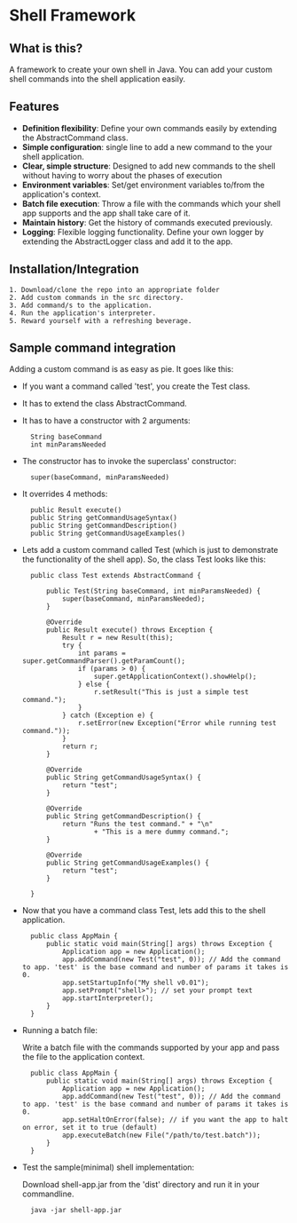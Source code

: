# Shell Framework

## What is this?

A framework to create your own shell in Java. 
You can add your custom shell commands into the shell application easily.

## Features

* **Definition flexibility**: Define your own commands easily by extending the AbstractCommand class.
* **Simple configuration**: single line to add a new command to the your shell application.
* **Clear, simple structure**: Designed to add new commands to the shell without having to worry about the phases of execution
* **Environment variables**: Set/get environment variables to/from the application's context.
* **Batch file execution**: Throw a file with the commands which your shell app supports and the app shall take care of it.
* **Maintain history**: Get the history of commands executed previously.
* **Logging**: Flexible logging functionality. Define your own logger by extending the AbstractLogger class and add it to the app.

## Installation/Integration
	1. Download/clone the repo into an appropriate folder
	2. Add custom commands in the src directory.
	3. Add command/s to the application.
	4. Run the application's interpreter.
	5. Reward yourself with a refreshing beverage. 

## Sample command integration

Adding a custom command is as easy as pie. It goes like this:
* If you want a command called 'test', you create the Test class.
* It has to extend the class AbstractCommand.
* It has to have a constructor with 2 arguments:

		String baseCommand
		int minParamsNeeded
		
* The constructor has to invoke the superclass' constructor:
 
		super(baseCommand, minParamsNeeded)
		
* It overrides 4 methods:

		public Result execute()
		public String getCommandUsageSyntax()
		public String getCommandDescription()
		public String getCommandUsageExamples()


* Lets add a custom command called Test (which is just to demonstrate the functionality of the shell app). So, the class Test looks like this:

		public class Test extends AbstractCommand {

			public Test(String baseCommand, int minParamsNeeded) {
				super(baseCommand, minParamsNeeded);
			}

			@Override
			public Result execute() throws Exception {
				Result r = new Result(this);
				try {
					int params = super.getCommandParser().getParamCount();
					if (params > 0) {
						super.getApplicationContext().showHelp();
					} else {
						r.setResult("This is just a simple test command.");
					}
				} catch (Exception e) {
					r.setError(new Exception("Error while running test command."));
				}
				return r;
			}

			@Override
			public String getCommandUsageSyntax() {
				return "test";
			}

			@Override
			public String getCommandDescription() {
				return "Runs the test command." + "\n"
						+ "This is a mere dummy command.";
			}

			@Override
			public String getCommandUsageExamples() {
				return "test";
			}

		}

* Now that you have a command class Test, lets add this to the shell application.

		public class AppMain {
			public static void main(String[] args) throws Exception {
				Application app = new Application();
				app.addCommand(new Test("test", 0)); // Add the command to app. 'test' is the base command and number of params it takes is 0.
				app.setStartupInfo("My shell v0.01");
				app.setPrompt("shell>"); // set your prompt text
				app.startInterpreter();
			}
		}
		
* Running a batch file:

	Write a batch file with the commands supported by your app and pass the file to the application context.
	
		public class AppMain {
			public static void main(String[] args) throws Exception {
				Application app = new Application();
				app.addCommand(new Test("test", 0)); // Add the command to app. 'test' is the base command and number of params it takes is 0.
				app.setHaltOnError(false); // if you want the app to halt on error, set it to true (default)
				app.executeBatch(new File("/path/to/test.batch"));
			}
		}

* Test the sample(minimal) shell implementation:

	Download shell-app.jar from the 'dist' directory and run it in your commandline.
	
		java -jar shell-app.jar